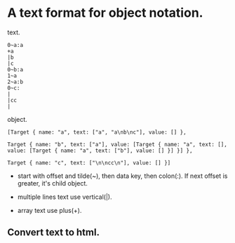 # A text format for object notation.

text.

 ```
0~a:a
+a
|b
|c
0~b:a
1~a
2~a:b
0~c:
|
|cc
|
```

object.

```
[Target { name: "a", text: ["a", "a\nb\nc"], value: [] },

Target { name: "b", text: ["a"], value: [Target { name: "a", text: [], value: [Target { name: "a", text: ["b"], value: [] }] }] },

Target { name: "c", text: ["\n\ncc\n"], value: [] }]
```

* start with offset and tilde(~), then data key, then colon(:). If next offset is greater, it's child object.

* multiple lines text use vertical(|).

* array text use plus(+).

## Convert text to html.
